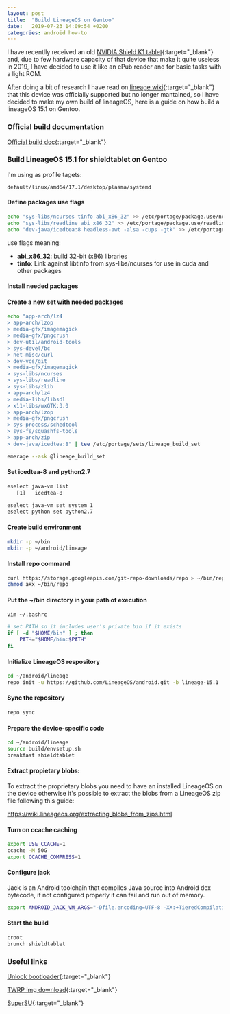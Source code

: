 ```yaml
---
layout: post
title:  "Build LineageOS on Gentoo"
date:   2019-07-23 14:09:54 +0200
categories: android how-to
---
```


I have recentlly received an old [NVIDIA Shield K1 tablet](https://www.gsmarena.com/nvidia_shield_k1-7832.php){:target="_blank"} and, due to few hardware capacity of that device that make it quite useless in 2019, I have decided to use it like an ePub reader and for basic tasks with a light ROM.

After doing a bit of research I have read on [lineage wiki](https://wiki.lineageos.org/devices/shieldtablet/){:target="_blank"} that this device was officially supported but no longer mantained, so I have decided to make my own build of lineageOS, here is a guide on how build a lineageOS 15.1 on Gentoo.

### Official build documentation

[Official build doc](https://wiki.lineageos.org/devices/shieldtablet/build){:target="_blank"}

### Build LineageOS 15.1 for shieldtablet on Gentoo

I'm using as profile tagets:

```
default/linux/amd64/17.1/desktop/plasma/systemd
```

#### Define packages use flags 

```bash
echo "sys-libs/ncurses tinfo abi_x86_32" >> /etc/portage/package.use/ncurses
echo "sys-libs/readline abi_x86_32" >> /etc/portage/package.use/readline
echo "dev-java/icedtea:8 headless-awt -alsa -cups -gtk" >> /etc/portage/package.use/icedtea
```

use flags meaning:

* **abi_x86_32**: build 32-bit (x86) libraries
* **tinfo**: Link against libtinfo from sys-libs/ncurses for use in cuda and other packages

#### Install needed packages

#### Create a new set with needed packages

```bash
echo "app-arch/lz4 
> app-arch/lzop 
> media-gfx/imagemagick 
> media-gfx/pngcrush 
> dev-util/android-tools
> sys-devel/bc
> net-misc/curl
> dev-vcs/git
> media-gfx/imagemagick
> sys-libs/ncurses
> sys-libs/readline
> sys-libs/zlib
> app-arch/lz4
> media-libs/libsdl
> x11-libs/wxGTK:3.0
> app-arch/lzop
> media-gfx/pngcrush
> sys-process/schedtool
> sys-fs/squashfs-tools
> app-arch/zip
> dev-java/icedtea:8" | tee /etc/portage/sets/lineage_build_set

emerage --ask @lineage_build_set
```

#### Set icedtea-8 and python2.7

```bash
eselect java-vm list
   [1]   icedtea-8

eselect java-vm set system 1
eselect python set python2.7
```

#### Create build environment

```bash
mkdir -p ~/bin
mkdir -p ~/android/lineage
```

#### Install repo command

```bash
curl https://storage.googleapis.com/git-repo-downloads/repo > ~/bin/repo
chmod a+x ~/bin/repo
```

#### Put the ~/bin directory in your path of execution

```bash
vim ~/.bashrc

# set PATH so it includes user's private bin if it exists
if [ -d "$HOME/bin" ] ; then
    PATH="$HOME/bin:$PATH"
fi
```

#### Initialize LineageOS respository

```bash
cd ~/android/lineage
repo init -u https://github.com/LineageOS/android.git -b lineage-15.1
```


#### Sync the repository

```bash
repo sync
```

#### Prepare the device-specific code

```bash
cd ~/android/lineage
source build/envsetup.sh
breakfast shieldtablet
```

#### Extract propietary blobs:

To extract the proprietary blobs you need to have an installed LineageOS on the device otherwise it's possible to extract the blobs from a LineageOS zip file following this guide:

https://wiki.lineageos.org/extracting_blobs_from_zips.html

#### Turn on ccache caching

```bash
export USE_CCACHE=1
ccache -M 50G
export CCACHE_COMPRESS=1
```

#### Configure jack

Jack is an Android toolchain that compiles Java source into Android dex bytecode, if not configured properly it can fail and run out of memory.

```bash
export ANDROID_JACK_VM_ARGS="-Dfile.encoding=UTF-8 -XX:+TieredCompilation -Xmx4G"
```

#### Start the build

```bash
croot
brunch shieldtablet
```

### Useful links
[Unlock bootloader](http://developer.download.nvidia.com/mobile/shield/ROM/ST8K1/0_0_0_Factory/HowTo-Flash-Recovery-Image.txt){:target="_blank"}

[TWRP img download](https://eu.dl.twrp.me/shieldtablet/){:target="_blank"}

[SuperSU](http://www.supersu.com/download){:target="_blank"}
